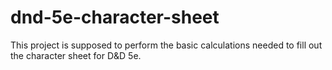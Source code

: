 # dnd-5e-character-sheet
This project is supposed to perform the basic calculations needed to fill out the character sheet for D&amp;D 5e.
